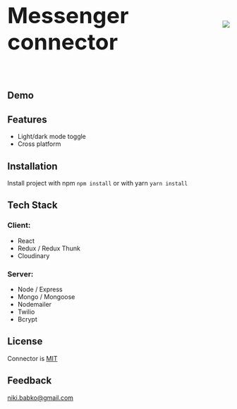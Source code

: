 <div style="display: flex; align-items: center; justify-content: space-between;">
  <h3 style="font-size: 50px;">
    Messenger connector 
  </h3>
  <img src="https://image.prntscr.com/image/lN3uV4GlRl6J1LeA3mXW8A.png" />
</div>

## Demo

## Features

- Light/dark mode toggle
- Cross platform

## Installation

Install project with npm `npm install` or with yarn `yarn install`

## Tech Stack

### Client:

- React
- Redux / Redux Thunk
- Cloudinary

### Server:

- Node / Express
- Mongo / Mongoose
- Nodemailer
- Twilio
- Bcrypt

## License

Connector is [MIT](https://choosealicense.com/licenses/mit/)

## Feedback

niki.babko@gmail.com
